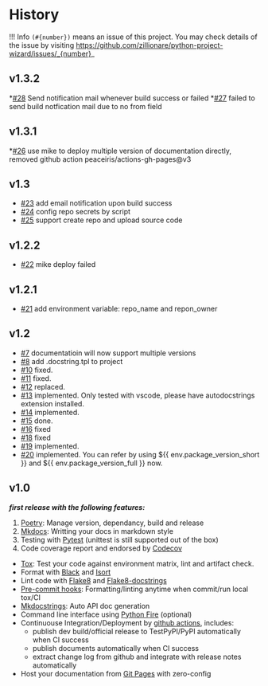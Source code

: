 # History
!!! Info
    `(#{number})` means an issue of this project. You may check details of the issue by visiting https://github.com/zillionare/python-project-wizard/issues/_{number}_

## v1.3.2
*[#28](https://github.com/zillionare/python-project-wizard/issues/28) Send notification mail whenever build success or failed
*[#27](https://github.com/zillionare/python-project-wizard/issues/27) failed to send build notfication mail due to no from field
## v1.3.1
*[#26](https://github.com/zillionare/python-project-wizard/issues/26) use mike to deploy multiple version of documentation directly, removed github action peaceiris/actions-gh-pages@v3 
## v1.3
* [#23](https://github.com/zillionare/python-project-wizard/issues/23) add email notification upon build success
* [#24](https://github.com/zillionare/python-project-wizard/issues/24) config repo secrets by script
* [#25](https://github.com/zillionare/python-project-wizard/issues/25) support create repo and upload source code
## v1.2.2
* [#22](https://github.com/zillionare/python-project-wizard/issues/22) mike deploy failed
## v1.2.1
* [#21](https://github.com/zillionare/python-project-wizard/issues/21) add environment variable: repo_name and repon_owner
## v1.2
* [#7](https://github.com/zillionare/python-project-wizard/issues/7) documentatioin will now support multiple versions
* [#8](https://github.com/zillionare/python-project-wizard/issues/8) add .docstring.tpl to project
* [#10](https://github.com/zillionare/python-project-wizard/issues/10) fixed.
* [#11](https://github.com/zillionare/python-project-wizard/issues/11) fixed.
* [#12](https://github.com/zillionare/python-project-wizard/issues/12) replaced.
* [#13](https://github.com/zillionare/python-project-wizard/issues/13) implemented. Only tested with vscode, please have autodocstrings extension installed.
* [#14](https://github.com/zillionare/python-project-wizard/issues/14) implemented.
* [#15](https://github.com/zillionare/python-project-wizard/issues/15) done.
* [#16](https://github.com/zillionare/python-project-wizard/issues/16) fixed
* [#18](https://github.com/zillionare/python-project-wizard/issues/18) fixed
* [#19](https://github.com/zillionare/python-project-wizard/issues/19) implemented.
* [#20](https://github.com/zillionare/python-project-wizard/issues/20) implemented. You can refer by using ${{ env.package_version_short }} and ${{ env.package_version_full }} now.
## v1.0
***first release with the following features:***

1. [Poetry]: Manage version, dependancy, build and release
2. [Mkdocs]: Writting your docs in markdown style
3. Testing with [Pytest] (unittest is still supported out of the box)
4. Code coverage report and endorsed by [Codecov]
* [Tox]: Test your code against environment matrix, lint and artifact check.
* Format with [Black] and [Isort]
* Lint code with [Flake8] and [Flake8-docstrings]
* [Pre-commit hooks]: Formatting/linting anytime when commit/run local tox/CI
* [Mkdocstrings]: Auto API doc generation
* Command line interface using [Python Fire] (optional)
* Continuouse Integration/Deployment by [github actions], includes:
    - publish dev build/official release to TestPyPI/PyPI automatically when CI success
    - publish documents automatically when CI success
    - extract change log from github and integrate with release notes automatically
* Host your documentation from [Git Pages] with zero-config


[poetry]: https://python-poetry.org/
[mkdocs]: https://www.mkdocs.org
[pytest]: https://pytest.org
[codecov]: https://codecov.io
[tox]: https://tox.readthedocs.io
[black]: https://github.com/psf/black
[isort]: https://github.com/PyCQA/isort
[flake8]: https://flake8.pycqa.org
[flake8-docstrings]: https://pypi.org/project/flake8-docstrings/
[mkdocstrings]: https://mkdocstrings.github.io/
[Python Fire]: https://github.com/google/python-fire
[github actions]: https://github.com/features/actions
[Git Pages]: https://pages.github.com
[Pre-commit hooks]: https://pre-commit.com/
